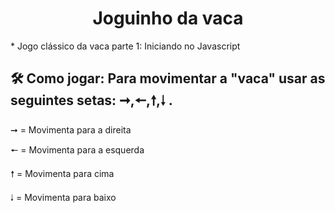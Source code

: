 <h1 align="center"> Joguinho da vaca </h1>
* Jogo clássico da vaca parte 1: Iniciando no Javascript 

## 🛠️ Como jogar: Para movimentar a "vaca" usar as seguintes setas: ➞,🠔,🠕,🠓 .
➞ = Movimenta para a direita 

🠔 = Movimenta para a esquerda 

🠕 = Movimenta para cima 

🠓 = Movimenta para baixo  
